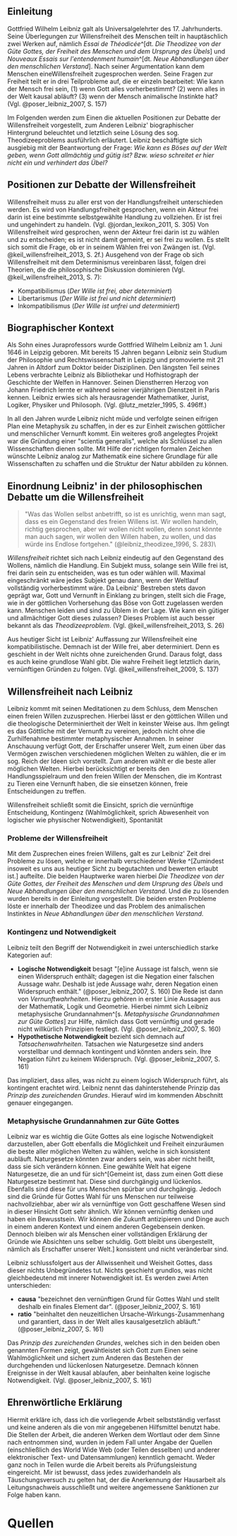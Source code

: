 ## Einleitung

Gottfried Wilhelm Leibniz galt als Universalgelehrter des 17. Jahrhunderts. Seine Überlegungen zur Willensfreiheit des Menschen teilt in hauptäschlich zwei Werken auf, nämlich _Essai de Théodicée_^[dt. _Die Theodizee von der Güte Gottes, der Freiheit des Menschen und dem Ursprung des Übels_] und _Nouveaux Essais sur l'entendenment humain_^[dt. _Neue Abhandlungen über den menschlichen Verstand_]. Nach seiner Argumentation kann dem Menschen eineWillensfreiheit zugesprochen werden. Seine Fragen zur Freiheit teilt er in drei Teilprobleme auf, die er einzeln bearbeitet: Wie kann der Mensch frei sein, (1) wenn Gott alles vorherbestimmt? (2) wenn alles in der Welt kausal abläuft? (3) wenn der Mensch animalische Instinkte hat? (Vgl. @poser_leibniz_2007, S. 157)

Im Folgenden werden zum Einen die aktuellen Positionen zur Debatte der Willensfreiheit vorgestellt, zum Anderen Leibniz' biographischer Hintergrund beleuchtet und letztlich seine Lösung des sog. Theodizeeproblems ausführlich erläutert. Leibniz beschäftigte sich ausgiebig mit der Beantwortung der Frage:  _Wie kann es Böses auf der Welt geben, wenn Gott allmächtig und gütig ist? Bzw. wieso schreitet er hier nicht ein und verhindert das Übel?_

## Positionen zur Debatte der Willensfreiheit

Willensfreiheit muss zu aller erst von der Handlungsfreiheit unterschieden werden. Es wird von Handlungsfreiheit gesprochen, wenn ein Akteur frei darin ist eine bestimmte selbstgewählte Handlung zu vollziehen. Er ist frei und ungehindert zu handeln. (Vgl. @jordan_lexikon_2011, S. 305) Von Willensfreiheit wird gesprochen, wenn der Akteur frei darin ist zu wählen und zu entscheiden; es ist nicht damit gemeint, er sei frei zu wollen. Es stellt sich somit die Frage, ob er in seinem Wählen frei von Zwängen ist. (Vgl. @keil_willensfreiheit_2013, S. 2f.) Ausgehend von der Frage ob sich Willensfreiheit mit dem Determinismus vereinbaren lässt, folgen drei Theorien, die die philosophische Diskussion dominieren (Vgl. @keil_willensfreiheit_2013, S. 7):

- Kompatibilismus (_Der Wille ist frei, aber determiniert_)
- Libertarismus (_Der Wille ist frei und nicht determiniert_)
- Inkompatibilismus (_Der Wille ist unfrei und determiniert_)

## Biographischer Kontext

Als Sohn eines Juraprofessors wurde Gottfried Wilhelm Leibniz am 1\. Juni 1646 in Leipzig geboren. Mit bereits 15 Jahren begann Leibniz sein Studium der Philosophie und Rechtswissenschaft in Leipzig und promovierte mit 21 Jahren in Altdorf zum Doktor beider Disziplinen. Den längsten Teil seines Lebens verbrachte Leibniz als Bibliothekar und Hofhistograph der Geschichte der Welfen in Hannover. Seinen Dienstherren Herzog von Johann Friedrich lernte er während seiner vierjährigen Dienstzeit in Paris kennen. Leibniz erwies sich als herausragender Mathematiker, Jurist, Logiker, Physiker und Philosoph. (Vgl.  @lutz_metzler_1995, S. 496ff.)

In all den Jahren wurde Leibniz nicht müde und verfolgte seinen eifrigen Plan eine Metaphysik zu schaffen, in der es zur Einheit zwischen göttlicher und menschlicher Vernunft kommt. Ein weiteres groß angelegtes Projekt war die Gründung einer "scientia generalis", welche als Schlüssel zu allen Wissenschaften dienen sollte. Mit Hilfe der richtigen formalen Zeichen wünschte Leibniz analog zur Mathematik eine sichere Grundlage für alle Wissenschaften zu schaffen und die Struktur der Natur abbilden zu können.

## Einordnung Leibniz' in der philosophischen Debatte um die Willensfreiheit

> "Was das Wollen selbst anbetrifft, so ist es unrichtig, wenn man sagt, dass es ein Gegenstand des freien Willens ist. Wir wollen handeln, richtig gesprochen, aber wir wollen nicht wollen, denn sonst könnte man auch sagen, wir wollen den Willen haben, zu wollen, und das würde ins Endlose fortgehen."
(@leibniz_theodizee_1996, S. 283)\

_Willensfreiheit_ richtet sich nach Leibniz eindeutig auf den Gegenstand des Wollens, nämlich die Handlung. Ein Subjekt muss, solange sein Wille frei ist, frei darin sein zu entscheiden, was es tun oder wählen will. Maximal eingeschränkt wäre jedes Subjekt genau dann, wenn der Weltlauf vollständig vorherbestimmt wäre. Da Leibniz' Bestreben stets davon geprägt war, Gott und Vernunft in Einklang zu bringen, stellt sich die Frage, wie in der göttlichen Vorhersehung das Böse von Gott zugelassen werden kann. Menschen leiden und sind zu Üblem in der Lage. Wie kann ein gütiger und allmächtiger Gott dieses zulassen? Dieses Problem ist auch besser bekannt als das _Theodizeeproblem_. (Vgl. @keil_willensfreiheit_2013, S. 26)

Aus heutiger Sicht ist Leibniz' Auffassung zur Willensfreiheit eine kompatibilistische. Demnach ist der Wille frei, aber determiniert. Denn es geschieht in der Welt nichts ohne zureichenden Grund. Daraus folgt, dass es auch keine grundlose Wahl gibt. Die wahre Freiheit liegt letztlich darin, vernünftigen Gründen zu folgen. (Vgl. @keil_willensfreiheit_2009, S. 137)

## Willensfreiheit nach Leibniz

Leibniz kommt mit seinen Meditationen zu dem Schluss, dem Menschen einen freien Willen zuzusprechen. Hierbei lässt er den göttlichen Willen und die theologische Determiniertheit der Welt in keinster Weise aus. Ihm gelingt es das Göttliche mit der Vernunft zu vereinen, jedoch nicht ohne die Zurhilfenahme bestimmter metaphysischer Annahmen. In seiner Anschauung verfügt Gott, der Erschaffer unserer Welt, zum einen über das Vermögen zwischen verschiedenen möglichen Welten zu wählen, die er im sog. Reich der Ideen sich vorstellt. Zum anderen wählt er die beste aller möglichen Welten. Hierbei berücksichtigt er bereits den Handlungsspielraum und den freien Willen der Menschen, die im Kontrast zu Tieren eine Vernunft haben, die sie einsetzen können, freie Entscheidungen zu treffen.

Willensfreiheit schließt somit die Einsicht, sprich die vernünftige Entscheidung, Kontingenz (Wahlmöglichkeit, sprich Abwesenheit von logischer wie physischer Notwendigkeit), Spontanität

### Probleme der Willensfreiheit

Mit dem Zusprechen eines freien Willens, galt es zur Leibniz' Zeit drei Probleme zu lösen, welche er innerhalb verschiedener Werke ^[Zumindest insoweit es uns aus heutiger Sicht zu begutachten und bewerten erlaubt ist.] aufteilte. Die beiden Hauptwerke waren hierbei _Die Theodizee von der Güte Gottes, der Freiheit des Menschen und dem Ursprung des Übels_ und _Neue Abhandlungen über den menschlichen Verstand_. Und die zu lösenden wurden bereits in der Einleitung vorgestellt. Die beiden ersten Probleme löste er innerhalb der Theodizee und das Problem des animalischen Instinktes in _Neue Abhandlungen über den menschlichen Verstand_.

### Kontingenz und Notwendigkeit

Leibniz teilt den Begriff der Notwendigkeit in zwei unterschiedlich starke Kategorien auf:

 - __Logische Notwendigkeit__ besagt "[e]ine Aussage ist falsch, wenn sie einen Widerspruch enthält; dagegen ist die Negation einer falschen Aussage wahr. Deshalb ist jede Aussage wahr, deren Negation einen Widerspruch enthält." (@poser_leibniz_2007, S. 160) Die Rede ist dann von _Vernunftwahrheiten_. Hierzu gehören in erster Linie Aussagen aus der Mathematik, Logik und Geometrie. Hierbei nimmt sich Leibniz metaphysische Grundannahmen^[s. _Metaphysische Grundannahmen zur Güte Gottes_] zur Hilfe, nämlich dass Gott vernünftig und gerade nicht willkürlich Prinzipien festlegt. (Vgl. @poser_leibniz_2007, S. 160)
 - __Hypothetische Notwendigkeit__ bezieht sich demnach auf _Tatsachenwahrheiten_. Tatsachen wie Naturgesetze sind anders vorstellbar und demnach kontingent und könnten anders sein. Ihre Negation führt zu keinem Widerspruch. (Vgl. @poser_leibniz_2007, S. 161)

 Das impliziert, dass alles, was nicht zu einem logisch Widerspruch führt, als kontingent erachtet wird. Leibniz nennt das dahinterstehende Prinzip das _Prinzip des zureichenden Grundes_. Hierauf wird im kommenden Abschnitt genauer eingegangen.

<!-- ### Spontanität -->

### Metaphysische Grundannahmen zur Güte Gottes

Leibniz war es wichtig die Güte Gottes als eine logische Notwendigkeit darzustellen, aber Gott ebenfalls die Möglichkeit und Freiheit einzuräumen die beste aller möglichen Welten zu wählen, welche in sich konsistent aubläuft. Naturgesetze könnten zwar anders sein, was aber nicht heißt, dass sie sich verändern können. Eine gewählte Welt hat eigene Naturgesetze, die an und für sich^[Gemeint ist, dass zum einen Gott diese Naturgesetze bestimmt hat. Diese sind durchgängig und lückenlos. Ebenfalls sind diese für uns Menschen spürbar und durchgängig. Jedoch sind die Gründe für Gottes Wahl für uns Menschen nur teilweise nachvollziehbar, aber wir als vernünftige von Gott geschaffene Wesen sind in dieser Hinsicht Gott sehr ähnlich. Wir können vernünftig denken und haben ein Bewusstsein. Wir können die Zukunft antizipieren und Dinge auch in einem anderen Kontext und einem anderen Gegebensein denken. Dennoch bleiben wir als Menschen einer vollständigen Erklärung der Gründe wie Absichten uns selber schuldig. Gott bleibt uns übergestellt, nämlich als Erschaffer unserer Welt.] konsistent und nicht veränderbar sind.

Leibniz schlussfolgert aus der Allwissenheit und Weisheit Gottes, dass dieser nichts Unbegründetes tut. Nichts geschieht grundlos, was nicht gleichbedeutend mit innerer Notwendigkeit ist. Es werden zwei Arten unterschieden:
- __causa__ "bezeichnet den vernünftigen Grund für Gottes Wahl und stellt deshalb ein finales Element dar". (@poser_leibniz_2007, S. 161)
- __ratio__ "beinhaltet den neuzeitlichen Ursache-Wirkungs-Zusammenhang und garantiert, dass in der Welt alles kausalgesetzlich abläuft." (@poser_leibniz_2007, S. 161)

Das _Prinzip des zureichenden Grundes_, welches sich in den beiden oben genannten Formen zeigt, gewähtleistet sich Gott zum Einen seine Wahlmöglichkeit und sichert zum Anderen das Bestehen der durchgehenden und lückenlosen Naturgesetze. Demnach können Ereignisse in der Welt kausal ablaufen, aber beinhalten keine logische Notwendigkeit. (Vgl. @poser_leibniz_2007, S. 161)

## Ehrenwörtliche Erklärung

Hiermit erkläre ich, dass ich die vorliegende Arbeit selbstständig verfasst und keine anderen als die von mir angegebenen Hilfsmittel benutzt habe. Die Stellen der Arbeit, die anderen Werken dem Wortlaut oder dem Sinne nach entnommen sind, wurden in jedem Fall unter Angabe der Quellen (einschließlich des World Wide Web (oder Teilen desselben) und anderer elektronischer Text- und Datensammlungen) kenntlich gemacht. Weder ganz noch in Teilen wurde die Arbeit bereits als Prüfungsleistung eingereicht. Mir ist bewusst, dass jedes zuwiderhandeln als Täuschungsversuch zu gelten hat, der die Anerkennung der Hausarbeit als Leitungsnachweis ausschließt und weitere angemessene Sanktionen zur Folge haben kann.

# Quellen
